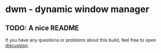 # dwm - dynamic window manager

## TODO: A nice README

If you have any questions or problems about this build, feel free to open [discussion][1].

[1]: https://github.com/qqhgs/rynwm/discussions/new
